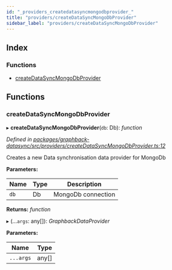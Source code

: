 ```yaml
---
id: "_providers_createdatasyncmongodbprovider_"
title: "providers/createDataSyncMongoDbProvider"
sidebar_label: "providers/createDataSyncMongoDbProvider"
---
```


## Index

### Functions

* [createDataSyncMongoDbProvider](_providers_createdatasyncmongodbprovider_.md#createdatasyncmongodbprovider)

## Functions

###  createDataSyncMongoDbProvider

▸ **createDataSyncMongoDbProvider**(`db`: Db): *function*

*Defined in [packages/graphback-datasync/src/providers/createDataSyncMongoDbProvider.ts:12](https://github.com/aerogear/graphback/blob/b39280e7/packages/graphback-datasync/src/providers/createDataSyncMongoDbProvider.ts#L12)*

Creates a new Data synchronisation data provider for MongoDb

**Parameters:**

Name | Type | Description |
------ | ------ | ------ |
`db` | Db | MongoDb connection  |

**Returns:** *function*

▸ (...`args`: any[]): *GraphbackDataProvider*

**Parameters:**

Name | Type |
------ | ------ |
`...args` | any[] |
